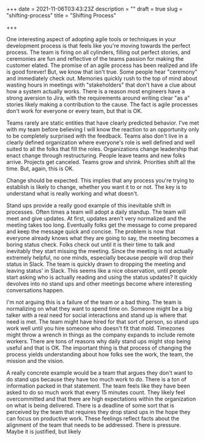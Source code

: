 +++
date = 2021-11-06T03:43:23Z
description = ""
draft = true
slug = "shifting-process"
title = "Shifting Process"

+++


One interesting aspect of adopting agile tools or techniques in your development process is that feels like you're moving towards the perfect process. The team is firing on all cylinders, filling out perfect stories, and ceremonies are fun and reflective of the teams passion for making the customer elated. The promise of an agile process has been realized and life is good forever! But, we know that isn't true. Some people hear "ceremony" and immediately check out. Memories quickly rush to the top of mind about wasting hours in meetings with "stakeholders" that don't have a clue about how a system actually works. There is a reason most engineers have a strong aversion to Jira, with the requirements around writing clear "as a" stories likely making a contribution to the cause. The fact is agile processes don't work for everyone or every team, but that is OK.

Teams rarely are static entities that have clearly predicted behavior. I've met with my team before believing I will know the reaction to an opportunity only to be completely surprised with the feedback. Teams also don't live in a clearly defined organization where everyone's role is well defined and well suited to all the folks that fill the roles. Organizations change leadership that enact change through restructuring. People leave teams and new folks arrive. Projects get canceled. Teams grow and shrink. Priorities shift all the time. But, again, this is OK.

Change should be expected. This implies that any process you're trying to establish is likely to change, whether you want it to or not. The key is to understand what is really working and what doesn't.

Stand ups provide a really good example of this inevitable shift in processes. Often times a team will adopt a daily standup. The team will meet and give updates. At first, updates aren't very normalized and the meeting takes too long. Eventually folks get the message to come prepared and keep the message quick and concise. The problem is now that everyone already knows what they are going to say, the meeting becomes a boring status check. Folks check out until it is their time to talk and inevitably they start missing the meeting. Since the meeting is not actually extremely helpful, no one minds, especially because people will drop their status in Slack. The team is quickly drawn to dropping the meeting and leaving status' in Slack. This seems like a nice observation, until people start asking who is actually reading and using the status updates? It quickly devolves into no stand ups and other meetings become where interesting conversations happen.

I'm not arguing this is a failure of the team or a bad thing. The team is normalizing on what they want to spend time on. Someone might be a big talker with a real need for social interactions and stand up is where that need is met. The team might have hired for that sort of person, so stand ups work well until you hire someone who doesn't fit that mold. Timezones might throw a wrench in things as the company expands to include remote workers. There are tons of reasons why daily stand ups might stop being useful and that is OK. The important thing is that process of changing the process yields understanding about how folks see the work, the team, the mission and the vision.

A really concrete example would be a team that argues they don't want to do stand ups because they have too much work to do. There is a ton of information packed in that statement. The team feels like they have been asked to do so much work that every 15 minutes count. They likely feel overcommitted and that there are high expectations within the organization on what is being delivered. There is a deadline of some sort that is perceived by the team that requires they drop stand ups in the hope they can focus on productive work. These feelings reflect facts about the alignment of the team that needs to be addressed. There is pressure. Maybe it is justified, but likely



